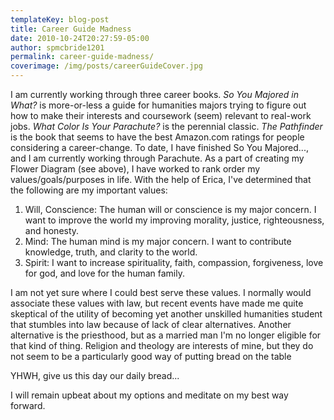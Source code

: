 ```yaml
---
templateKey: blog-post
title: Career Guide Madness
date: 2010-10-24T20:27:59-05:00
author: spmcbride1201
permalink: career-guide-madness/
coverimage: /img/posts/careerGuideCover.jpg
---
```


<!-- ![The Famous What Color is your Parachute Flower](/img/posts/abc76-flower001-624x749.jpg) -->

I am currently working through three career books. <i>So You Majored in What?</i> is more-or-less a guide for humanities majors trying to figure out how to make their interests and coursework (seem) relevant to real-work jobs. <i>What Color Is Your Parachute?</i> is the perennial classic. <i>The Pathfinder</i> is the book that seems to have the best Amazon.com ratings for people considering a career-change. To date, I have finished So You Majored..., and I am currently working through Parachute. As a part of creating my Flower Diagram (see above), I have worked to rank order my values/goals/purposes in life. With the help of Erica, I've determined that the following are my important values:

1.  Will, Conscience: The human will or conscience is my major concern. I want to improve the world my improving morality, justice, righteousness, and honesty.
2.  Mind: The human mind is my major concern. I want to contribute knowledge, truth, and clarity to the world.
3.  Spirit: I want to increase spirituality, faith, compassion, forgiveness, love for god, and love for the human family.

I am not yet sure where I could best serve these values. I normally would associate these values with law, but recent events have made me quite skeptical of the utility of becoming yet another unskilled humanities student that stumbles into law because of lack of clear alternatives. Another alternative is the priesthood, but as a married man I'm no longer eligible for that kind of thing. Religion and theology are interests of mine, but they do not seem to be a particularly good way of putting bread on the table

YHWH, give us this day our daily bread...

I will remain upbeat about my options and meditate on my best way forward.
